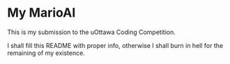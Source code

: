 My MarioAI
===============

This is my submission to the uOttawa Coding Competition.

I shall fill this README with proper info, otherwise I shall burn in hell for the remaining of my existence.
